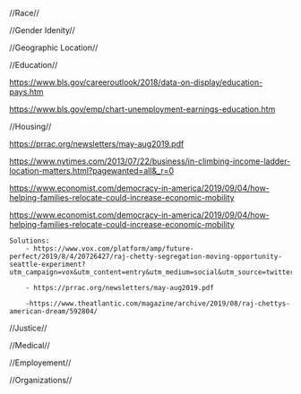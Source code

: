 //Race// 

//Gender Idenity//

//Geographic Location//

//Education//

https://www.bls.gov/careeroutlook/2018/data-on-display/education-pays.htm

https://www.bls.gov/emp/chart-unemployment-earnings-education.htm

//Housing//

https://prrac.org/newsletters/may-aug2019.pdf

https://www.nytimes.com/2013/07/22/business/in-climbing-income-ladder-location-matters.html?pagewanted=all&_r=0

https://www.economist.com/democracy-in-america/2019/09/04/how-helping-families-relocate-could-increase-economic-mobility

https://www.economist.com/democracy-in-america/2019/09/04/how-helping-families-relocate-could-increase-economic-mobility

    Solutions:
        - https://www.vox.com/platform/amp/future-perfect/2019/8/4/20726427/raj-chetty-segregation-moving-opportunity-seattle-experiment?utm_campaign=vox&utm_content=entry&utm_medium=social&utm_source=twitter&__twitter_impression=true

        - https://prrac.org/newsletters/may-aug2019.pdf

        -https://www.theatlantic.com/magazine/archive/2019/08/raj-chettys-american-dream/592804/

//Justice//


//Medical//


//Employement//



//Organizations//



